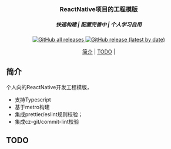 <div style="text-align:center;">
  <h3>ReactNative项目的工程模版</h3>
</div>

<h5 align="center">快速构建 | 配置完善中 | 个人学习自用</h5>

<p style="text-align:center">
  <a href="https://github.com/yrui-ql/YhVi/releases">
    <img alt="GitHub all releases" src="https://img.shields.io/github/downloads/yrui-ql/YhVi/total">
  </a>
  <a href="https://github.com/yrui-ql/YhVi/releases">
    <img alt="GitHub release (latest by date)" src="https://img.shields.io/github/v/release/yrui-ql/YhVi">
  </a>
</p>

<div align=center>
<a href="简介">简介</a> | 
<a href="TODO">TODO</a> |

</div>

## 简介

个人向的ReactNative开发工程模版，
 - 支持Typescript
 - 基于metro构建
 - 集成prettier/eslint规则校验；
 - 集成cz-git/commit-lint校验
## TODO


